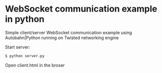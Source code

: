 # WebSocket communication example in python

Simple client/server WebSocket communication example using Autobahn|Python running on Twisted networking engine 

Start server:

``` bash
$ python server.py
```

Open client.html in the broser


